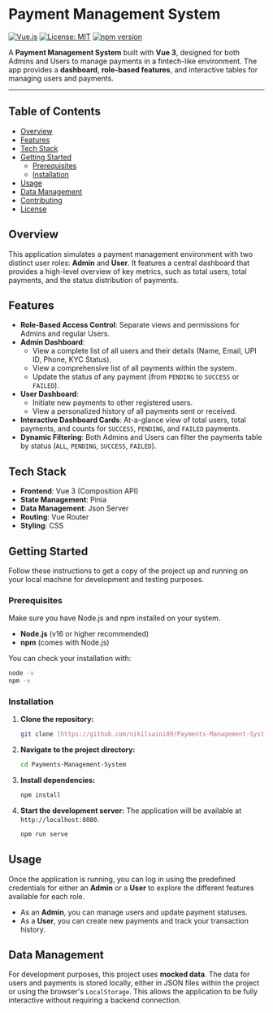 # Payment Management System

[![Vue.js](https://img.shields.io/badge/Vue.js-3-4FC08D?style=for-the-badge&logo=vue.js)](https://vuejs.org/)
[![License: MIT](https://img.shields.io/badge/License-MIT-yellow.svg?style=for-the-badge)](https://opensource.org/licenses/MIT)
[![npm version](https://img.shields.io/npm/v/npm.svg?style=for-the-badge)](https://www.npmjs.com/get-npm)

A **Payment Management System** built with **Vue 3**, designed for both Admins and Users to manage payments in a fintech-like environment. The app provides a **dashboard**, **role-based features**, and interactive tables for managing users and payments.

---

## Table of Contents

-   [Overview](#overview)
-   [Features](#features)
-   [Tech Stack](#tech-stack)
-   [Getting Started](#getting-started)
    -   [Prerequisites](#prerequisites)
    -   [Installation](#installation)
-   [Usage](#usage)
-   [Data Management](#data-management)
-   [Contributing](#contributing)
-   [License](#license)

## Overview

This application simulates a payment management environment with two distinct user roles: **Admin** and **User**. It features a central dashboard that provides a high-level overview of key metrics, such as total users, total payments, and the status distribution of payments.

## Features

-   **Role-Based Access Control**: Separate views and permissions for Admins and regular Users.
-   **Admin Dashboard**:
    -   View a complete list of all users and their details (Name, Email, UPI ID, Phone, KYC Status).
    -   View a comprehensive list of all payments within the system.
    -   Update the status of any payment (from `PENDING` to `SUCCESS` or `FAILED`).
-   **User Dashboard**:
    -   Initiate new payments to other registered users.
    -   View a personalized history of all payments sent or received.
-   **Interactive Dashboard Cards**: At-a-glance view of total users, total payments, and counts for `SUCCESS`, `PENDING`, and `FAILED` payments.
-   **Dynamic Filtering**: Both Admins and Users can filter the payments table by status (`ALL`, `PENDING`, `SUCCESS`, `FAILED`).

## Tech Stack

-   **Frontend**: Vue 3 (Composition API)
-   **State Management**: Pinia
-   **Data Management**: Json Server
-   **Routing**: Vue Router
-   **Styling**: CSS

## Getting Started

Follow these instructions to get a copy of the project up and running on your local machine for development and testing purposes.

### Prerequisites

Make sure you have Node.js and npm installed on your system.
-   **Node.js** (v16 or higher recommended)
-   **npm** (comes with Node.js)

You can check your installation with:
```bash
node -v
npm -v
````

### Installation

1.  **Clone the repository:**

    ```bash
    git clone [https://github.com/nikilsaini89/Payments-Management-System.git](https://github.com/nikilsaini89/Payments-Management-System.git)
    ```

2.  **Navigate to the project directory:**

    ```bash
    cd Payments-Management-System
    ```

3.  **Install dependencies:**

    ```bash
    npm install
    ```

4.  **Start the development server:**
    The application will be available at `http://localhost:8080`.

    ```bash
    npm run serve
    ```

## Usage

Once the application is running, you can log in using the predefined credentials for either an **Admin** or a **User** to explore the different features available for each role.

  - As an **Admin**, you can manage users and update payment statuses.
  - As a **User**, you can create new payments and track your transaction history.

## Data Management

For development purposes, this project uses **mocked data**. The data for users and payments is stored locally, either in JSON files within the project or using the browser's `LocalStorage`. This allows the application to be fully interactive without requiring a backend connection.